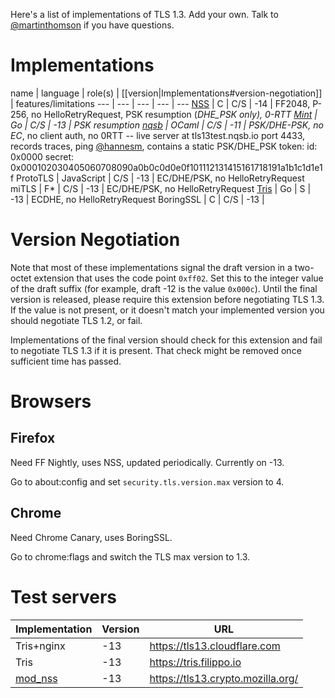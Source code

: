 Here's a list of implementations of TLS 1.3.  Add your own.  Talk to [@martinthomson](/martinthomson) if you have questions.

# Implementations

name | language | role(s) | [[version|Implementations#version-negotiation]] | features/limitations
--- | --- | --- | --- | ---
[NSS](https://hg.mozilla.org/projects/nss) | C | C/S | -14 | FF2048, P-256, no HelloRetryRequest, PSK resumption (*DHE_PSK only), 0-RTT
[Mint](https://github.com/bifurcation/mint) | Go | C/S | -13 | PSK resumption
[nqsb](https://github.com/mirleft/ocaml-tls/tree/tls13) | OCaml | C/S | -11 | PSK/DHE-PSK, no EC*, no client auth, no 0RTT -- live server at tls13test.nqsb.io port 4433, records traces, ping [@hannesm](https://github.com/hannesm), contains a static PSK/DHE_PSK token: id: 0x0000 secret: 0x000102030405060708090a0b0c0d0e0f101112131415161718191a1b1c1d1e1f
ProtoTLS | JavaScript | C/S | -13 | EC/DHE/PSK, no HelloRetryRequest
miTLS | F* | C/S | -13 | EC/DHE/PSK, no HelloRetryRequest
[Tris](https://github.com/cloudflare/tls-tris) | Go | S | -13 | ECDHE, no HelloRetryRequest
BoringSSL | C | C/S | -13 |

# Version Negotiation

Note that most of these implementations signal the draft version in a two-octet extension that uses the code point `0xff02`.  Set this to the integer value of the draft suffix (for example, draft -12 is the value `0x000c`).  Until the final version is released, please require this extension before negotiating TLS 1.3.  If the value is not present, or it doesn't match your implemented version you should negotiate TLS 1.2, or fail.

Implementations of the final version should check for this extension and fail to negotiate TLS 1.3 if it is present.  That check might be removed once sufficient time has passed.

# Browsers

## Firefox

Need FF Nightly, uses NSS, updated periodically. Currently on -13.

Go to about:config and set `security.tls.version.max` version to 4.

## Chrome

Need Chrome Canary, uses BoringSSL.

Go to chrome:flags and switch the TLS max version to 1.3.

# Test servers

Implementation | Version | URL
--- | --- | ---
Tris+nginx | -13 | https://tls13.cloudflare.com 
Tris | -13 | https://tris.filippo.io 
[mod_nss](https://fedorahosted.org/mod_nss/) | -13 | https://tls13.crypto.mozilla.org/ 
